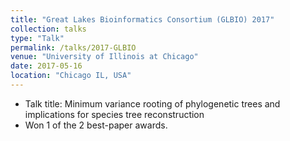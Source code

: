 ```yaml
---
title: "Great Lakes Bioinformatics Consortium (GLBIO) 2017"
collection: talks
type: "Talk"
permalink: /talks/2017-GLBIO
venue: "University of Illinois at Chicago"
date: 2017-05-16
location: "Chicago IL, USA"
---
```


* Talk title: Minimum variance rooting of phylogenetic trees and implications for species tree reconstruction
* Won 1 of the 2 best-paper awards.
